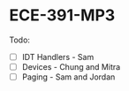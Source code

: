ECE-391-MP3
===========
Todo:

- [ ] IDT Handlers - Sam
- [ ] Devices - Chung and Mitra
- [ ] Paging - Sam and Jordan
